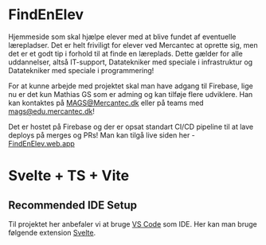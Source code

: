 # FindEnElev
Hjemmeside som skal hjælpe elever med at blive fundet af eventuelle lærepladser. 
Det er helt friviligt for elever ved Mercantec at oprette sig, men det er et godt tip i forhold til at finde en læreplads. Dette gælder for alle uddannelser, altså IT-support, Datatekniker med speciale i infrastruktur og Datatekniker med speciale i programmering!

For at kunne arbejde med projektet skal man have adgang til Firebase, lige nu er det kun Mathias GS som er adming og kan tilføje flere udviklere. Han kan kontaktes på MAGS@Mercantec.dk eller på teams med mags@edu.mercantec.dk!

Det er hostet på Firebase og der er opsat standart CI/CD pipeline til at lave deploys på merges og PRs! Man kan tilgå live siden her - [FindEnElev.web.app](FindEnElev.web.app)

# Svelte + TS + Vite

## Recommended IDE Setup 
Til projektet her anbefaler vi at bruge [VS Code](https://code.visualstudio.com/) som IDE. Her kan man bruge følgende extension [Svelte](https://marketplace.visualstudio.com/items?itemName=svelte.svelte-vscode).

